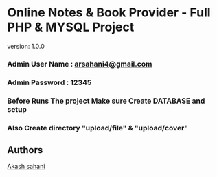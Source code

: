 # Online Notes & Book Provider - Full PHP & MYSQL Project

version: 1.0.0

### Admin User Name : arsahani4@gmail.com

### Admin Password : 12345

### Before Runs The project Make sure Create DATABASE and setup 
### Also Create directory "upload/file" & "upload/cover"



## Authors

[Akash sahani](https://github.com/CodedAkash-Dev)

